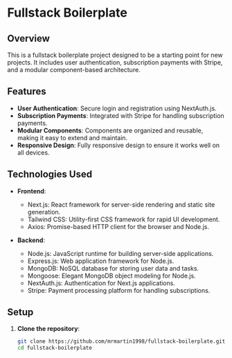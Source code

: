 # Fullstack Boilerplate

## Overview
This is a fullstack boilerplate project designed to be a starting point for new projects. It includes user authentication, subscription payments with Stripe, and a modular component-based architecture.

## Features
- **User Authentication**: Secure login and registration using NextAuth.js.
- **Subscription Payments**: Integrated with Stripe for handling subscription payments.
- **Modular Components**: Components are organized and reusable, making it easy to extend and maintain.
- **Responsive Design**: Fully responsive design to ensure it works well on all devices.

## Technologies Used
- **Frontend**:
  - Next.js: React framework for server-side rendering and static site generation.
  - Tailwind CSS: Utility-first CSS framework for rapid UI development.
  - Axios: Promise-based HTTP client for the browser and Node.js.

- **Backend**:
  - Node.js: JavaScript runtime for building server-side applications.
  - Express.js: Web application framework for Node.js.
  - MongoDB: NoSQL database for storing user data and tasks.
  - Mongoose: Elegant MongoDB object modeling for Node.js.
  - NextAuth.js: Authentication for Next.js applications.
  - Stripe: Payment processing platform for handling subscriptions.

## Setup
1. **Clone the repository**:
   ```sh
   git clone https://github.com/mrmartin1998/fullstack-boilerplate.git
   cd fullstack-boilerplate

